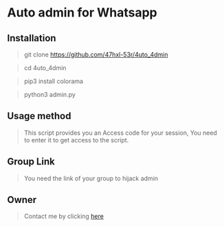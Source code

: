 # Auto admin for Whatsapp 

## Installation

> git clone https://github.com/47hxl-53r/4uto_4dmin

> cd 4uto_4dmin

> pip3 install colorama

> python3 admin.py

## Usage method

> This script provides you an Access code for your session, You need to enter it to get access to the script.

## Group Link

> You need the link of your group to hijack admin

## 

## Owner

> Contact me by clicking [here](https://wa.me/+40747777738)

